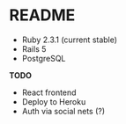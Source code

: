 # README

* Ruby 2.3.1 (current stable)
* Rails 5
* PostgreSQL 

**TODO**

* React frontend
* Deploy to Heroku
* Auth via social nets (?)
